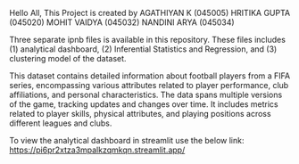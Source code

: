 Hello All, 
This Project is created by 
AGATHIYAN K (045005)
HRITIKA GUPTA (045020)
MOHIT VAIDYA (045032)
NANDINI ARYA (045034)

Three separate ipnb files is available in this repository.
These files includes 
(1) analytical dashboard, 
(2) Inferential Statistics and Regression, and 
(3) clustering model of the dataset.

This dataset contains detailed information about football players from a FIFA series, encompassing various attributes related to player performance, club affiliations, and personal characteristics. 
The data spans multiple versions of the game, tracking updates and changes over time. It includes metrics related to player skills, physical attributes, and playing positions across different leagues and clubs.

To view the analytical dashboard in streamlit use the below link:
https://pi6pr2xtza3mpalkzqmkqn.streamlit.app/

